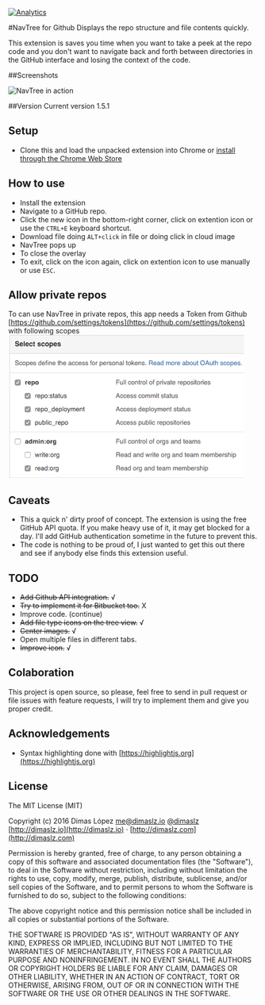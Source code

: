 [![Analytics](https://ga-beacon.appspot.com/UA-75897819-1/navtree/readme)](https://github.com/dimaslz/navtree)

#NavTree for Github
Displays the repo structure and file contents quickly.

This extension is saves you time when you want to take a peek at the repo code and you don't want to navigate back and forth between directories in the GitHub interface and losing the context of the code. 

##Screenshots

![NavTree in action](screenshots/navtreedemo.gif "NavTree in action")

##Version
Current version 1.5.1

## Setup 
* Clone this and load the unpacked extension into Chrome or [install through the Chrome Web Store](https://chrome.google.com/webstore/detail/navtree-for-github/hehmfcekejdeohjjckmalfemepbbafbe)

## How to use
* Install the extension
* Navigate to a GitHub repo.
* Click the new icon in the bottom-right corner, click on extention icon or use the `CTRL+E` keyboard shortcut.
* Download file doing `ALT+click` in file or doing click in cloud image
* NavTree pops up
* To close the overlay 
* To exit, click on the icon again, click on extention icon to use manually or use `ESC`.

## Allow private repos
To can use NavTree in private repos, this app needs a Token from Github [https://github.com/settings/tokens](https://github.com/settings/tokens) with following scopes
![Github scopes for NavTree](screenshots/scope.png "NavTree in action")

## Caveats
* This a quick n' dirty proof of concept. The extension is using the free GitHub API quota. If you make heavy use of it, it may get blocked for a day. I'll add GitHub authentication sometime in the future to prevent this.
* The code is nothing to be proud of, I just wanted to get this out there and see if anybody else finds this extension useful. 

## TODO
* ~~Add Github API integration.~~ √
* ~~Try to implement it for Bitbucket too.~~ X
* Improve code. (continue)
* ~~Add file type icons on the tree view.~~ √
* ~~Center images.~~ √
* Open multiple files in different tabs.
* ~~Improve icon.~~ √

## Colaboration
This project is open source, so please, feel free to send in pull request or file issues with feature requests, I will try to implement them and give you proper credit.

## Acknowledgements
* Syntax highlighting done with [https://highlightjs.org](https://highlightjs.org)

## License

The MIT License (MIT)

Copyright (c) 2016 Dimas López <me@dimaslz.io>
[@dimaslz](http://twitter.com/dimaslz) [http://dimaslz.io](http://dimaslz.io) · [http://dimaslz.com](http://dimaslz.com)

Permission is hereby granted, free of charge, to any person obtaining a copy
of this software and associated documentation files (the "Software"), to deal
in the Software without restriction, including without limitation the rights
to use, copy, modify, merge, publish, distribute, sublicense, and/or sell
copies of the Software, and to permit persons to whom the Software is
furnished to do so, subject to the following conditions:

The above copyright notice and this permission notice shall be included in
all copies or substantial portions of the Software.

THE SOFTWARE IS PROVIDED "AS IS", WITHOUT WARRANTY OF ANY KIND, EXPRESS OR
IMPLIED, INCLUDING BUT NOT LIMITED TO THE WARRANTIES OF MERCHANTABILITY,
FITNESS FOR A PARTICULAR PURPOSE AND NONINFRINGEMENT. IN NO EVENT SHALL THE
AUTHORS OR COPYRIGHT HOLDERS BE LIABLE FOR ANY CLAIM, DAMAGES OR OTHER
LIABILITY, WHETHER IN AN ACTION OF CONTRACT, TORT OR OTHERWISE, ARISING FROM,
OUT OF OR IN CONNECTION WITH THE SOFTWARE OR THE USE OR OTHER DEALINGS IN
THE SOFTWARE.
